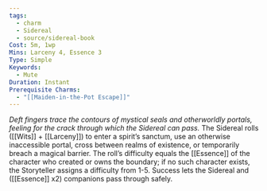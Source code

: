 ```yaml
---
tags:
  - charm
  - Sidereal
  - source/sidereal-book
Cost: 5m, 1wp
Mins: Larceny 4, Essence 3
Type: Simple
Keywords:
  - Mute
Duration: Instant
Prerequisite Charms:
  - "[[Maiden-in-the-Pot Escape]]"
---
```

*Deft fingers trace the contours of mystical seals and otherworldly portals, feeling for the crack through which the Sidereal can pass.*
The Sidereal rolls ([[Wits]] + [[Larceny]]) to enter a spirit’s sanctum, use an otherwise inaccessible portal, cross between realms of existence, or temporarily breach a magical barrier. The roll’s difficulty equals the [[Essence]] of the character who created or owns the boundary; if no such character exists, the Storyteller assigns a difficulty from 1-5. Success lets the Sidereal and ([[Essence]] x2) companions pass through safely.